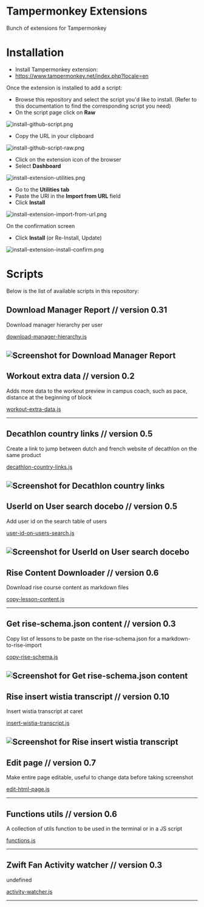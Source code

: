 # Tampermonkey Extensions

Bunch of extensions for Tampermonkey

# Installation

- Install Tampermonkey extension:
- https://www.tampermonkey.net/index.php?locale=en

Once the extension is installed to add a script:

- Browse this repository and select the script you'd like to install. (Refer to this documentation to find the corresponding script you need)
- On the script page click on **Raw**


![install-github-script.png](docs/install-github-script.png)

- Copy the URL in your clipboard

![install-github-script-raw.png](docs/install-github-script-raw.png)

- Click on the extension icon of the browser
- Select **Dashboard**

![install-extension-utilities.png](docs/install-extension-popup.png)

- Go to the **Utilities tab**
- Paste the URl in the **Import from URL** field
- Click **Install**

![install-extension-import-from-url.png](docs/install-extension-import-from-url.png)

On the confirmation screen
- Click **Install** (or Re-Install, Update)

![install-extension-install-confirm.png](docs/install-extension-install-confirm.png)

# Scripts

Below is the list of available scripts in this repository:

<!-- start-living-doc -->

## Download Manager Report // version 0.31 

Download manager hierarchy per user

[download-manager-hierarchy.js](bamboohr/download-manager-hierarchy.js)

![Screenshot for Download Manager Report](docs/download-manager-hierarchy.js.png)
----


## Workout extra data // version 0.2 

Adds more data to the workout preview in campus coach, such as pace, distance at the beginning of block

[workout-extra-data.js](campus-coach/workout-extra-data.js)


----


## Decathlon country links // version 0.5 

Create a link to jump between dutch and french website of decathlon on the same product

[decathlon-country-links.js](decathlon-country-links/decathlon-country-links.js)

![Screenshot for Decathlon country links](docs/decathlon-country-links.js.png)
----


## UserId on User search docebo // version 0.5 

Add user id on the search table of users

[user-id-on-users-search.js](docebo/user-id-on-users-search.js)

![Screenshot for UserId on User search docebo](docs/user-id-on-users-search.js.png)
----


## Rise Content Downloader // version 0.6 

Download rise course content as markdown files

[copy-lesson-content.js](rise/copy-lesson-content.js)


----


## Get rise-schema.json content // version 0.3 

Copy list of lessons to be paste on the rise-schema.json for a markdown-to-rise-import

[copy-rise-schema.js](rise/copy-rise-schema.js)

![Screenshot for Get rise-schema.json content](docs/copy-rise-schema.js.png)
----


## Rise insert wistia transcript // version 0.10 

Insert wistia transcript at caret

[insert-wistia-transcript.js](rise/insert-wistia-transcript.js)

![Screenshot for Rise insert wistia transcript](docs/insert-wistia-transcript.js.png)
----


## Edit page // version 0.7 

Make entire page editable, useful to change data before taking screenshot

[edit-html-page.js](utils/edit-html-page.js)


----


## Functions utils // version 0.6 

A collection of utils function to be used in the terminal or in a JS script

[functions.js](utils/functions.js)


----


## Zwift Fan Activity watcher // version 0.3 

undefined

[activity-watcher.js](zwift/activity-watcher.js)


----

<!-- end-living-doc -->

